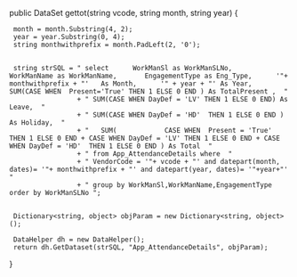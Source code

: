  public DataSet gettot(string vcode, string month, string year)
 {

     month = month.Substring(4, 2);
     year = year.Substring(0, 4);
     string monthwithprefix = month.PadLeft(2, '0');

   
     string strSQL = " select      WorkManSl as WorkManSLNo,      WorkManName as WorkManName,       EngagementType as Eng_Type,      '"+ monthwithprefix + "'   As Month,      '" + year + "' As Year,        SUM(CASE WHEN  Present='True' THEN 1 ELSE 0 END ) As TotalPresent ,  "
                     + " SUM(CASE WHEN DayDef = 'LV' THEN 1 ELSE 0 END) As Leave,  "
                     + " SUM(CASE WHEN DayDef = 'HD'  THEN 1 ELSE 0 END ) As Holiday,  "
                     + "   SUM(            CASE WHEN  Present = 'True' THEN 1 ELSE 0 END + CASE WHEN DayDef = 'LV' THEN 1 ELSE 0 END + CASE WHEN DayDef = 'HD'  THEN 1 ELSE 0 END ) As Total  "
                     + " from App_AttendanceDetails where  "
                     + " VendorCode = '"+ vcode + "' and datepart(month, dates)= '"+ monthwithprefix + "' and datepart(year, dates)= '"+year+"'  "
                     + " group by WorkManSl,WorkManName,EngagementType order by WorkManSLNo ";


     Dictionary<string, object> objParam = new Dictionary<string, object>();
     
     DataHelper dh = new DataHelper();
     return dh.GetDataset(strSQL, "App_AttendanceDetails", objParam);

 }
